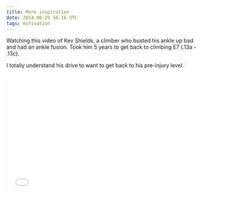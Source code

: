 ```yaml
---
title: More inspiration
date: 2014-06-25 16:16 UTC
tags: motivation
---
```


Watching this video of Kev Shields, a climber who busted his ankle up bad and had an ankle fusion. Took him 5 years to get back to climbing E7 (.13a - .13c).

I totally understand his drive to want to get back to his pre-injury level.

<iframe width="560" height="315" src="//www.youtube.com/embed/FjfqpE0YEOk?list=UUhcmKGMMMemwb291yVEtXHA" frameborder="0" allowfullscreen></iframe>
